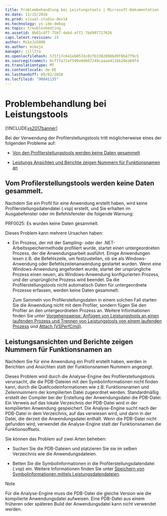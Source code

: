 ```yaml
---
title: Problembehandlung bei Leistungstools | Microsoft-Dokumentation
ms.date: 11/15/2016
ms.prod: visual-studio-dev14
ms.technology: vs-ide-debug
ms.topic: troubleshooting
ms.assetid: 0b61cdf7-75b7-4abd-aff2-7bd997717626
caps.latest.revision: 15
author: MikeJo5000
ms.author: mikejo
manager: jillfra
ms.openlocfilehash: 575f17c641eb057dc01fb3302098bd9f8b47f9c5
ms.sourcegitcommit: 6cfffa72af599a9d667249caaaa411bb28ea69fd
ms.translationtype: MT
ms.contentlocale: de-DE
ms.lasthandoff: 09/02/2020
ms.locfileid: "90841135"
---
```

# <a name="troubleshooting-performance-tools-issues"></a>Problembehandlung bei Leistungstools
[!INCLUDE[vs2017banner](../includes/vs2017banner.md)]

Bei der Verwendung der Profilerstellungstools tritt möglicherweise eines der folgenden Probleme auf:  
  
- [Von den Profilerstellungstools werden keine Daten gesammelt](#NoDataCollected)  
  
- [Leistungs Ansichten und Berichte zeigen Nummern für Funktionsnamen an](#NoSymbols)  
  
## <a name="no-data-is-collected-by-the-profiling-tools"></a><a name="NoDataCollected"></a> Vom Profilerstellungstools werden keine Daten gesammelt.  
 Nachdem Sie ein Profil für eine Anwendung erstellt haben, wird keine Profilerstellungsdatendatei (.vsp) erstellt, und Sie erhalten im Ausgabefenster oder im Befehlsfenster die folgende Warnung:  
  
 PRF0025: Es wurden keine Daten gesammelt.  
  
 Dieses Problem kann mehrere Ursachen haben:  
  
- Ein Prozess, der mit der Sampling- oder der .NET-Arbeitsspeichermethode profiliert wurde, startet einen untergeordneten Prozess, der die Anwendungsarbeit ausführt. Einige Anwendungen lesen z.B. die Befehlszeile, um festzustellen, ob sie als Windows-Anwendung oder Befehlszeilenanwendung gestartet wurden. Wenn eine Windows-Anwendung angefordert wurde, startet der ursprüngliche Prozess einen neuen, als Windows-Anwendung konfigurierten Prozess, und der ursprüngliche Prozess wird beendet. Da die Profilerstellungstools nicht automatisch Daten für untergeordnete Prozesse erfassen, werden keine Daten gesammelt.  
  
     Zum Sammeln von Profilerstellungsdaten in einem solchen Fall starten Sie die Anwendung nicht mit dem Profiler, sondern fügen Sie den Profiler an den untergeordneten Prozess an. Weitere Informationen finden Sie unter [Vorgehensweise: Anfügen von Leistungstools an einen laufenden Prozess und Trennen von Leistungstools von einem laufenden Prozess](../profiling/how-to-attach-and-detach-performance-tools-to-running-processes.md) und [Attach (VSPerfCmd)](../profiling/attach.md).  
  
## <a name="performance-views-and-reports-display-numbers-for-function-names"></a><a name="NoSymbols"></a> Leistungsansichten und Berichte zeigen Nummern für Funktionsnamen an  
 Nachdem Sie für eine Anwendung ein Profil erstellt haben, werden in Berichten und Ansichten statt der Funktionsnamen Nummern angezeigt.  
  
 Dieses Problem wird durch die Analyse-Engine des Profilerstellungstools verursacht, die die PDB-Dateien mit den Symbolinformationen nicht finden kann, durch die Quellcodeinformationen wie z.B. Funktionsnamen und Zeilennummern der kompilierten Datei zugeordnet werden. Standardmäßig erstellt der Compiler bei der Erstellung der Anwendungsdatei die PDB-Datei. Ein Verweis auf das lokale Verzeichnis der PDB-Datei wird in der kompilierten Anwendung gespeichert. Die Analyse-Engine sucht nach der PDB-Datei in dem Verzeichnis, auf das verwiesen wird, und dann in der Datei, die derzeit die Anwendungsdatei enthält. Wenn die PDB-Datei nicht gefunden wird, verwendet die Analyse-Engine statt der Funktionsnamen die Funktionsoffsets.  
  
 Sie können das Problem auf zwei Arten beheben:  
  
- Suchen Sie die PDB-Dateien und platzieren Sie sie im selben Verzeichnis wie die Anwendungsdateien.  
  
- Betten Sie die Symbolinformationen in die Profilerstellungsdatendatei (.vsp) ein. Weitere Informationen finden Sie unter [Speichern von Symbolinformationen mittels Leistungsdatendateien](../profiling/saving-symbol-information-with-performance-data-files.md).  
  
> [!NOTE]
> Für die Analyse-Engine muss die PDB-Datei die gleiche Version wie die kompilierte Anwendungsdatei aufweisen. Eine PDB-Datei aus einem früheren oder späteren Build der Anwendungsdatei kann nicht verwendet werden.
